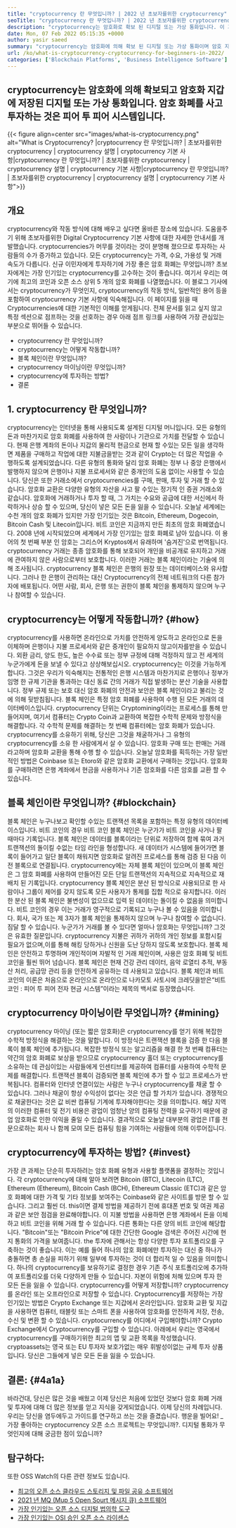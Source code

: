 ```yaml
---
title: "cryptocurrency 란 무엇입니까? | 2022 년 초보자를위한 cryptocurrency" 
seoTitle: "cryptocurrency 란 무엇입니까? | 2022 년 초보자를위한 cryptocurrency" 
description: "cryptocurrency는 암호화로 확보 된 디지털 또는 가상 통화입니다. 이 기사는 cryptocurrency에 관한 것입니까? 초보자를위한 cryptocurrency." 
date: Mon, 07 Feb 2022 05:15:35 +0000
author: yasir saeed
summary: "cryptocurrency는 암호화에 의해 확보 된 디지털 또는 가상 통화이며 암호 지갑에 저장됩니다. & amp를 구매하는 것은 피어 투 피어 시스템입니다. cryptocurrencies를 투자하십시오." 
url: /ko/what-is-cryptocurrency-cryptocurrency-for-beginners-in-2022/
categories: ['Blockchain Platforms', 'Business Intelligence Software']
---
```


## cryptocurrency는 암호화에 의해 확보되고 암호화 지갑에 저장된 디지털 또는 가상 통화입니다. 암호 화폐를 사고 투자하는 것은 피어 투 피어 시스템입니다.

{{< figure align=center src="images/what-is-cryptocurrency.png" alt="What is Cryptocurrency? |cryptocurrency 란 무엇입니까? | 초보자를위한 cryptocurrency | cryptocurrency 설명 | cryptocurrency 기본 사항|cryptocurrency 란 무엇입니까? | 초보자를위한 cryptocurrency | cryptocurrency 설명 | cryptocurrency 기본 사항|cryptocurrency 란 무엇입니까? | 초보자를위한 cryptocurrency | cryptocurrency 설명 | cryptocurrency 기본 사항">}}


##  **개요**  
cryptocurrency와 작동 방식에 대해 배우고 싶다면 올바른 장소에 있습니다. 도움을주기 위해 초보자를위한 Digital Cryptocurrency 기본 사항에 대한 자세한 안내서를 개발했습니다. cryptocurrencies가 머무를 것이라는 것이 분명해 졌으므로 투자하는 사람들의 수가 증가하고 있습니다.
모든 cryptocurrency는 가격, 수요, 가용성 및 거래 속도가 다릅니다. 신규 이민자에게 투자하기에 가장 좋은 암호 화폐는 무엇입니까? 초보자에게는 가장 인기있는 cryptocurrency를 고수하는 것이 좋습니다. 여기서 우리는 여기에 최고의 코인과 오픈 소스 상위 5 개의 암호 화폐를 나열했습니다.
이 블로그 기사에서는 cryptocurrency가 무엇인지, cryptocurrency의 작동 방식, 일반적인 용어 등을 포함하여 cryptocurrency 기본 사항에 익숙해집니다. 이 페이지를 읽을 때 Cryptocurrencies에 대한 기본적인 이해를 얻게됩니다. 전체 문서를 읽고 싶지 않고 특정 섹션으로 점프하는 것을 선호하는 경우 아래 점프 링크를 사용하여 가장 관심있는 부분으로 뛰어들 수 있습니다.
  * cryptocurrency 란 무엇입니까?
  * cryptocurrency는 어떻게 작동합니까?
  * 블록 체인이란 무엇입니까?
  * cryptocurrency 마이닝이란 무엇입니까?
  * cryptocurrency에 투자하는 방법?
  * 결론

## 1. cryptocurrency 란 무엇입니까?
cryptocurrency는 인터넷을 통해 사용되도록 설계된 디지털 머니입니다. 모든 유형의 돈과 마찬가지로 암호 화폐를 사용하여 한 사람이나 기관으로 가치를 전달할 수 있습니다. 현재 은행 계좌의 돈이나 지갑의 물리적 현금으로 현재 할 수있는 모든 일을 생각하면 제품을 구매하고 작업에 대한 지불금을받는 것과 같이 Crypto는 더 많은 작업을 수행하도록 설계되었습니다.
다른 유형의 통화와 달리 암호 화폐는 정부 나 중앙 은행에서 발행하지 않으며 은행이나 지불 프로세서와 같은 중개인의 도움 없이는 사용할 수 있습니다.
당신은 또한 거래소에서 cryptocurrencies를 구매, 판매, 투자 및 거래 할 수 있습니다. 암호화 교환은 다양한 유형의 자산을 사고 팔 수있는 정기적 인 증권 거래소와 같습니다. 암호화에 거래하거나 투자 할 때, 그 가치는 수요와 공급에 대한 서신에서 하락하거나 상승 할 수 있으며, 당신이 넣은 모든 돈을 잃을 수 있습니다.
오늘날 세계에는 수천 개의 암호 화폐가 있지만 가장 인기있는 것은 Bitcoin, Ethereum, Dogecoin, Bitcoin Cash 및 Litecoin입니다. 비트 코인은 지금까지 만든 최초의 암호 화폐였습니다. 2008 년에 시작되었으며 세계에서 가장 인기있는 암호 화폐로 남아 있습니다.
이 용어의 첫 번째 부분 인 암호는 그리스어 Kryptos에서 유래하며 '숨겨진'으로 번역됩니다. cryptocurrency 거래는 종종 암호화를 통해 보호되어 개인을 비공개로 유지하고 거래에 관여하지 않은 사람으로부터 보호합니다. 이러한 거래는 블록 체인이라는 기술에 의해 조사됩니다.
cryptocurrency 블록 체인은 은행의 원장 또는 데이터베이스와 유사합니다. 그러나 한 은행이 관리하는 대신 Cryptocurrency의 전체 네트워크의 다른 참가자에 배포됩니다. 어떤 사람, 회사, 은행 또는 권한이 블록 체인을 통제하지 않으며 누구나 참여할 수 있습니다.

## cryptocurrency는 어떻게 작동합니까? {#how}

cryptocurrency를 사용하면 온라인으로 가치를 안전하게 양도하고 온라인으로 돈을 이체하며 은행이나 지불 프로세서와 같은 중개인이 필요하지 않고이자를받을 수 있습니다. 외환 금리, 양도 한도, 높은 수수료 또는 정부 규정에 대해 걱정하지 않고 전 세계의 누군가에게 돈을 보낼 수 있다고 상상해보십시오. cryptocurrency는 이것을 가능하게합니다.
그것은 우리가 익숙해지는 전통적인 은행 시스템과 마찬가지로 은행이나 정부가 임명 한 규제 기관을 통과하는 대신 동료 간의 거래가 직접 발생하는 분산 기술을 사용합니다.
정부 규제 또는 보호 대신 암호 화폐의 안전과 보안은 블록 체인이라고 불리는 것에 의해 뒷받침됩니다. 블록 체인은 특정 암호 화폐를 사용하여 수행 된 모든 거래의 데이터베이스입니다.
cryptocurrency 단위는 Cryptomining이라는 프로세스를 통해 만들어지며, 여기서 컴퓨터는 Crypto Coin과 교환하여 복잡한 수학적 문제와 방정식을 해결합니다. 각 수학적 문제를 해결하는 첫 번째 컴퓨터에는 암호 화폐가 있습니다.
cryptocurrency를 소유하기 위해, 당신은 그것을 채굴하거나 그 유형의 cryptocurrency를 소유 한 사람에게서 살 수 있습니다. 암호화 구매 또는 판매는 거래라고하며 암호화 교환을 통해 수행 할 수 있습니다. 오늘날 암호화를 획득하는 가장 일반적인 방법은 Coinbase 또는 Etoro와 같은 암호화 교환에서 구매하는 것입니다. 암호화를 구매하려면 은행 계좌에서 현금을 사용하거나 기존 암호화를 다른 암호를 교환 할 수 있습니다.

## 블록 체인이란 무엇입니까? {#blockchain}

블록 체인은 누구나보고 확인할 수있는 트랜잭션 목록을 포함하는 특정 유형의 데이터베이스입니다. 비트 코인의 경우 비트 코인 블록 체인은 누군가가 비트 코인을 사거나 팔 때마다 기록입니다. 블록 체인은 데이터를 블록이라는 단위로 저장하여 함께 묶여 과거 트랜잭션의 돌이킬 수없는 타임 라인을 형성합니다. 새 데이터가 시스템에 들어가면 블록이 들어가고 일단 블록이 채워지면 암호화로 알려진 프로세스를 통해 검증 된 다음 이전 블록으로 연결됩니다.
cryptocurrency에는 자체 블록 체인이 있으며,이 블록 체인은 그 암호 화폐를 사용하여 만들어진 모든 단일 트랜잭션의 지속적으로 지속적으로 재배치 된 기록입니다. cryptocurrency 블록 체인은 분산 된 방식으로 사용되므로 한 사람이나 그룹이 제어를 갖지 않도록 모든 사용자가 통제를 집합 적으로 유지합니다. 이러한 분산 된 블록 체인은 불변성이 없으므로 입력 된 데이터는 돌이킬 수 없음을 의미합니다. 비트 코인의 경우 이는 거래가 영구적으로 기록되고 누구나 볼 수 있음을 의미합니다. 회사, 국가 또는 제 3자가 블록 체인을 통제하지 않으며 누구나 참여할 수 없습니다.
짐달 할 수 있습니다. 누군가가 거래를 볼 수 있다면 얼마나 암호화는 무엇입니까? 그것은 유효한 질문입니다. cryptocurrency 지불은 귀하가 귀하의 개인 정보를 포함시킬 필요가 없으며,이를 통해 해킹 당하거나 신원을 도난 당하지 않도록 보호합니다. 블록 체인은 안전하고 투명하며 개인적이며 자발적 인 거래 체인이며, 사용은 암호 화폐 및 비트 코인을 훨씬 뛰어 넘습니다. 블록 체인은 현재 건강 관리 데이터, 음악 로열티 추적, 부동산 처리, 공급망 관리 등을 안전하게 공유하는 데 사용되고 있습니다. 블록 체인과 비트 코인의 이론은 처음으로 온라인으로 온라인으로 나카모토 사토시에 크레딧을받은“비트 코인 : 피어 투 피어 전자 현금 시스템”이라는 제목의 백서로 등장했습니다.

## cryptocurrency 마이닝이란 무엇입니까? {#mining}

cryptocurrency 마이닝 (또는 짧은 암호화)은 cryptocurrency를 얻기 위해 복잡한 수학적 방정식을 해결하는 것을 말합니다. 이 방정식은 트랜잭션 블록을 검증 한 다음 블록이 블록 체인에 추가됩니다. 복잡한 방정식 또는 알고리즘을 해결 한 첫 번째 컴퓨터는 약간의 암호 화폐로 보상을 받으므로 cryptocurrency 홀더 또는 cryptocurrency를 소유하는 데 관심이있는 사람들에게 인센티브를 제공하여 컴퓨터를 사용하여 수학적 문제를 해결합니다.
트랜잭션 블록이 검증되면 블록 체인에 추가 할 수 있고 프로세스가 반복됩니다. 컴퓨터와 인터넷 연결이있는 사람은 누구나 cryptocurrency를 채굴 할 수 있습니다. 그러나 채굴이 항상 수익성이 없다는 것은 언급 할 가치가 있습니다. 경쟁적으로 채굴한다는 것은 값 비싼 컴퓨팅 기계에 투자해야한다는 것을 의미합니다. 해당 지역의 이러한 컴퓨터 및 전기 비용은 광업이 엄청난 양의 컴퓨팅 전력을 요구하기 때문에 광업 암호화로 인한 이익을 줄일 수 있습니다. 결과적으로 오늘날 대부분의 광업은 IT를 전문으로하는 회사 나 함께 모여 모든 컴퓨팅 힘을 기여하는 사람들에 의해 이루어집니다.

## cryptocurrency에 투자하는 방법? {#invest}

가장 큰 과제는 단순히 투자하려는 암호 화폐 유형과 사용할 플랫폼을 결정하는 것입니다. 각 cryptocurrency에 대해 알아 보려면 Bitcoin (BTC), Litecoin (LTC), Ethereum (Ethereum), Bitcoin Cash (BCH), Ethereum Classic (ETC)과 같은 암호 화폐에 대한 가격 및 기타 정보를 보여주는 Coinbase와 같은 사이트를 방문 할 수 있습니다. 그리고 훨씬 더.
this이면 결제 방법을 제공하기 전에 휴대폰 번호 및 여권 제공과 같은 보안 점검을 완료해야합니다. 이 지불 방법을 사용하면 은행 계좌에서 돈을 이체하고 비트 코인을 위해 거래 할 수 있습니다. 다른 통화는 다른 양의 비트 코인에 해당합니다. "Bitcoin"또는 "Bitcoin Price"에 대한 간단한 Google 검색은 주어진 시간에 현지 통화의 가격을 보여줍니다.
the 투자에 관해서는 항상 다양한 투자 포트폴리오를 구축하는 것이 좋습니다. 이는 예를 들어 하나의 암호 화폐에만 투자하는 대신 중 하나가 충돌하면 총 손실을 피하기 위해 일부에 투자하는 것이 더 합리적 일 수 있음을 의미합니다. 하나의 cryptocurrency를 보유하기로 결정한 경우 기존 주식 포트폴리오에 추가하여 포트폴리오를 더욱 다양하게 만들 수 있습니다. 자본이 위험에 처해 있으며 투자 한 모든 돈을 잃을 수 있습니다.
cryptocurrency를 어떻게 저장합니까? cryptocurrency를 온라인 또는 오프라인으로 저장할 수 있습니다. Cryptocurrency를 저장하는 가장 인기있는 방법은 Crypto Exchange 또는 지갑에서 온라인입니다. 암호화 교환 및 지갑을 사용하면 컴퓨터, 태블릿 또는 스마트 폰을 사용하여 암호화를 안전하게 저장, 전송, 수신 및 변환 할 수 있습니다.
cryptocurrency를 어디에서 구입해야합니까? Crypto Exchange에서 Cryptocurrency를 구입할 수 있습니다. 아래에서 우리는 영국에서 cryptocurrency를 구매하기위한 최고의 앱 및 교환 목록을 작성했습니다. cryptoassets는 영국 또는 EU 투자자 보호가없는 매우 휘발성이없는 규제 투자 상품입니다. 당신은 그들에게 넣은 모든 돈을 잃을 수 있습니다.

##  **결론:**   {#4a1a}

바라건대, 당신은 많은 것을 배웠고 이제 당신은 처음에 있었던 것보다 암호 화폐 거래 및 투자에 대해 더 많은 정보를 얻고 지식을 갖게되었습니다. 이제 당신의 차례입니다. 우리는 당신을 염두에두고 가이드를 연구하고 쓰는 것을 즐겼습니다. 행운을 빌어요!
_ 가장 좋아하는 cryptocurrency 오픈 소스 프로젝트는 무엇입니까?. 디지털 통화가 무엇인지에 대해 궁금한 점이 있습니까?

## 탐구하다:
또한 OSS Watch의 다른 관련 정보도 있습니다.
  * [최고의 오픈 소스 클라우드 스토리지 및 파일 공유 소프트웨어][2]
  * [2021 년 MQ (Mup 5 Open Sourt 메시지 큐) 소프트웨어][3]
  * [가장 인기있는 오픈 소스 디지털 법의학 도구][4]
  * [가장 인기있는 OSI 승인 오픈 소스 라이센스][5]



 [1]: mailto:yasir.saeed@aspose.com
 [2]: https://products.containerize.com/backup-and-sync/
 [3]: https://blog.containerize.com/message-queue-software/top-5-open-source-message-queue-software-in-2021/
 [4]: https://blog.containerize.com/digital-forensic-tools/top-5-open-source-digital-forensic-tools-in-2021/
 [5]: https://blog.containerize.com/licenses-standards/top-5-most-popular-osi-approved-open-source-licenses-of-2021/
